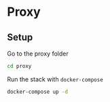 # Proxy


## Setup

Go to the proxy folder  
``` sh
cd proxy
```

Run the stack with ```docker-compose```  
``` sh
docker-compose up -d
```